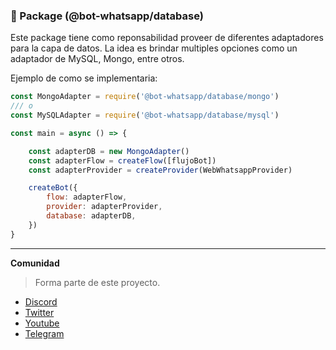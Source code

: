### 🚀 Package (@bot-whatsapp/database)

Este package tiene como reponsabilidad proveer de diferentes adaptadores para la capa de datos. 
La idea es brindar multiples opciones como un adaptador de MySQL, Mongo, entre otros.

Ejemplo de como se implementaria:

```js
const MongoAdapter = require('@bot-whatsapp/database/mongo')
/// o
const MySQLAdapter = require('@bot-whatsapp/database/mysql')

const main = async () => {

    const adapterDB = new MongoAdapter()
    const adapterFlow = createFlow([flujoBot])
    const adapterProvider = createProvider(WebWhatsappProvider)

    createBot({
        flow: adapterFlow,
        provider: adapterProvider,
        database: adapterDB,
    })
}
```

---

**Comunidad**

> Forma parte de este proyecto.

-   [Discord](https://link.codigoencasa.com/DISCORD)
-   [Twitter](https://twitter.com/leifermendez)
-   [Youtube](https://www.youtube.com/watch?v=5lEMCeWEJ8o&list=PL_WGMLcL4jzWPhdhcUyhbFU6bC0oJd2BR)
-   [Telegram](https://t.me/leifermendez)
